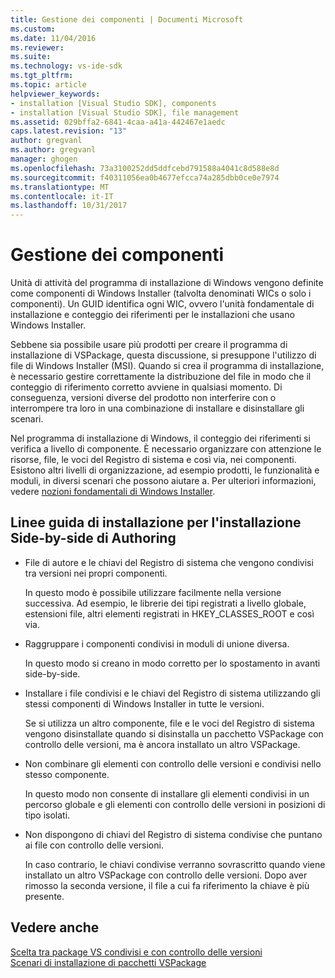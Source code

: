 ```yaml
---
title: Gestione dei componenti | Documenti Microsoft
ms.custom: 
ms.date: 11/04/2016
ms.reviewer: 
ms.suite: 
ms.technology: vs-ide-sdk
ms.tgt_pltfrm: 
ms.topic: article
helpviewer_keywords:
- installation [Visual Studio SDK], components
- installation [Visual Studio SDK], file management
ms.assetid: 029bffa2-6841-4caa-a41a-442467e1aedc
caps.latest.revision: "13"
author: gregvanl
ms.author: gregvanl
manager: ghogen
ms.openlocfilehash: 73a3100252dd5ddfcebd791588a4041c8d588e8d
ms.sourcegitcommit: f40311056ea0b4677efcca74a285dbb0ce0e7974
ms.translationtype: MT
ms.contentlocale: it-IT
ms.lasthandoff: 10/31/2017
---
```

# <a name="component-management"></a>Gestione dei componenti
Unità di attività del programma di installazione di Windows vengono definite come componenti di Windows Installer (talvolta denominati WICs o solo i componenti). Un GUID identifica ogni WIC, ovvero l'unità fondamentale di installazione e conteggio dei riferimenti per le installazioni che usano Windows Installer.  
  
 Sebbene sia possibile usare più prodotti per creare il programma di installazione di VSPackage, questa discussione, si presuppone l'utilizzo di file di Windows Installer (MSI). Quando si crea il programma di installazione, è necessario gestire correttamente la distribuzione del file in modo che il conteggio di riferimento corretto avviene in qualsiasi momento. Di conseguenza, versioni diverse del prodotto non interferire con o interrompere tra loro in una combinazione di installare e disinstallare gli scenari.  
  
 Nel programma di installazione di Windows, il conteggio dei riferimenti si verifica a livello di componente. È necessario organizzare con attenzione le risorse, file, le voci del Registro di sistema e così via, nei componenti. Esistono altri livelli di organizzazione, ad esempio prodotti, le funzionalità e moduli, in diversi scenari che possono aiutare a. Per ulteriori informazioni, vedere [nozioni fondamentali di Windows Installer](../../extensibility/internals/windows-installer-basics.md).  
  
## <a name="guidelines-of-authoring-setup-for-side-by-side-installation"></a>Linee guida di installazione per l'installazione Side-by-side di Authoring  
  
-   File di autore e le chiavi del Registro di sistema che vengono condivisi tra versioni nei propri componenti.  
  
     In questo modo è possibile utilizzare facilmente nella versione successiva. Ad esempio, le librerie dei tipi registrati a livello globale, estensioni file, altri elementi registrati in HKEY_CLASSES_ROOT e così via.  
  
-   Raggruppare i componenti condivisi in moduli di unione diversa.  
  
     In questo modo si creano in modo corretto per lo spostamento in avanti side-by-side.  
  
-   Installare i file condivisi e le chiavi del Registro di sistema utilizzando gli stessi componenti di Windows Installer in tutte le versioni.  
  
     Se si utilizza un altro componente, file e le voci del Registro di sistema vengono disinstallate quando si disinstalla un pacchetto VSPackage con controllo delle versioni, ma è ancora installato un altro VSPackage.  
  
-   Non combinare gli elementi con controllo delle versioni e condivisi nello stesso componente.  
  
     In questo modo non consente di installare gli elementi condivisi in un percorso globale e gli elementi con controllo delle versioni in posizioni di tipo isolati.  
  
-   Non dispongono di chiavi del Registro di sistema condivise che puntano ai file con controllo delle versioni.  
  
     In caso contrario, le chiavi condivise verranno sovrascritto quando viene installato un altro VSPackage con controllo delle versioni. Dopo aver rimosso la seconda versione, il file a cui fa riferimento la chiave è più presente.  
  
## <a name="see-also"></a>Vedere anche  
 [Scelta tra package VS condivisi e con controllo delle versioni](../../extensibility/choosing-between-shared-and-versioned-vspackages.md)   
 [Scenari di installazione di pacchetti VSPackage](../../extensibility/internals/vspackage-setup-scenarios.md)